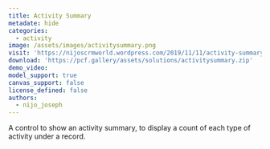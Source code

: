 ```yaml
---
title: Activity Summary
metadate: hide
categories:
  - activity
image: /assets/images/activitysummary.png
visit: 'https://nijoscrmworld.wordpress.com/2019/11/11/activity-summary-pcf-for-model-driven-apps/'
download: 'https://pcf.gallery/assets/solutions/activitysummary.zip'
demo_video: 
model_support: true
canvas_support: false
license_defined: false
authors:
  - nijo_joseph
---
```


A control to show an activity summary, to display a count of each type of activity under a record.
